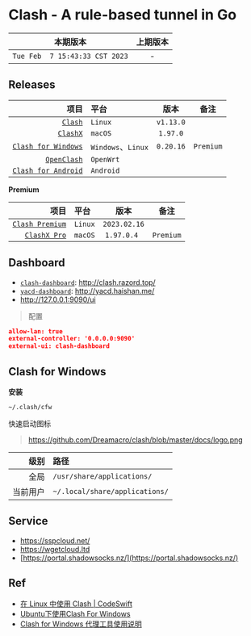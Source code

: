 # Clash - A rule-based tunnel in Go

|本期版本|上期版本
|:---:|:---:
`Tue Feb  7 15:43:33 CST 2023` | -


## Releases

项目|平台|版本|备注
---:|:---|:---:|:---:
[`Clash`](https://github.com/Dreamacro/clash) | `Linux` | `v1.13.0`
[`ClashX`](https://github.com/yichengchen/clashX) | `macOS` | `1.97.0`
[`Clash for Windows`](https://github.com/Fndroid/clash_for_windows_pkg) | `Windows`、`Linux` | `0.20.16` | `Premium`
[`OpenClash`](https://github.com/vernesong/OpenClash) | `OpenWrt`
[`Clash for Android`](https://github.com/Kr328/ClashForAndroid) | `Android`


**Premium**

项目|平台|版本|备注
---:|:---|:---:|:---:
[`Clash Premium`](https://github.com/Dreamacro/clash/releases/tag/premium) | `Linux` | `2023.02.16`
[`ClashX Pro`](https://install.appcenter.ms/users/clashx/apps/clashx-pro/distribution_groups/public) | `macOS` | `1.97.0.4 ` | `Premium`





## Dashboard

* [`clash-dashboard`](https://github.com/Dreamacro/clash-dashboard): <http://clash.razord.top/>
* [`yacd-dashboard`](https://github.com/haishanh/yacd): <http://yacd.haishan.me/>
* <http://127.0.0.1:9090/ui>

> 配置

```json
allow-lan: true
external-controller: '0.0.0.0:9090'
external-ui: clash-dashboard
```


## Clash for Windows


**安装**


```bash
~/.clash/cfw
```


快速启动图标

> <https://github.com/Dreamacro/clash/blob/master/docs/logo.png>

级别|路径
---:|:---
全局 |  `/usr/share/applications/`
当前用户 | `~/.local/share/applications/`



## Service

* <https://sspcloud.net/>
* <https://wgetcloud.ltd>
* [https://portal.shadowsocks.nz/](https://portal.shadowsocks.nz/)

## Ref


* [在 Linux 中使用 Clash | CodeSwift](https://blog.iswiftai.com/posts/clash-linux/)
* [Ubuntu下使用Clash For Windows](https://i.hiifong.cc/clash/)
* [Clash for Windows 代理工具使用说明](https://docs.gtk.pw/)




